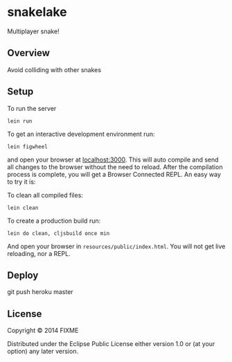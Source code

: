 # snakelake

Multiplayer snake!

## Overview

Avoid colliding with other snakes

## Setup

To run the server

    lein run

To get an interactive development environment run:

    lein figwheel

and open your browser at [localhost:3000](http://localhost:3000/).
This will auto compile and send all changes to the browser without the
need to reload. After the compilation process is complete, you will
get a Browser Connected REPL. An easy way to try it is:

To clean all compiled files:

    lein clean

To create a production build run:

    lein do clean, cljsbuild once min

And open your browser in `resources/public/index.html`. You will not
get live reloading, nor a REPL.

## Deploy

git push heroku master

## License

Copyright © 2014 FIXME

Distributed under the Eclipse Public License either version 1.0 or (at your option) any later version.
